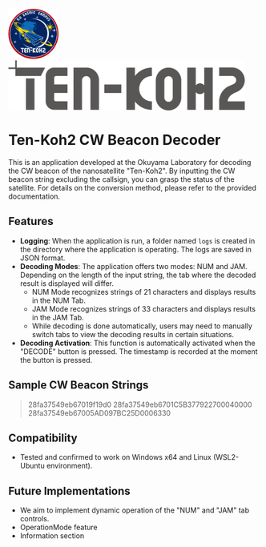 <p>    
    <img src="Images/TK2.png" height="100px" />
    <img src="Images/TEN-KOH2.png" height="100px" />
</p>

# Ten-Koh2 CW Beacon Decoder

This is an application developed at the Okuyama Laboratory for decoding the CW beacon of the nanosatellite "Ten-Koh2". By inputting the CW beacon string excluding the callsign, you can grasp the status of the satellite. For details on the conversion method, please refer to the provided documentation.


## Features

- **Logging**: When the application is run, a folder named `logs` is created in the directory where the application is operating. The logs are saved in JSON format.
- **Decoding Modes**: The application offers two modes: NUM and JAM. Depending on the length of the input string, the tab where the decoded result is displayed will differ. 
  - NUM Mode recognizes strings of 21 characters and displays results in the NUM Tab.
  - JAM Mode recognizes strings of 33 characters and displays results in the JAM Tab.
  - While decoding is done automatically, users may need to manually switch tabs to view the decoding results in certain situations.
- **Decoding Activation**: This function is automatically activated when the "DECODE" button is pressed. The timestamp is recorded at the moment the button is pressed.

## Sample CW Beacon Strings

> 28fa37549eb67019f19d0
> 28fa37549eb6701C5B377922700040000
> 28fa37549eb67005AD097BC25D0006330

## Compatibility

- Tested and confirmed to work on Windows x64 and Linux (WSL2-Ubuntu environment).

## Future Implementations

- We aim to implement dynamic operation of the "NUM" and "JAM" tab controls.
- OperationMode feature
- Information section